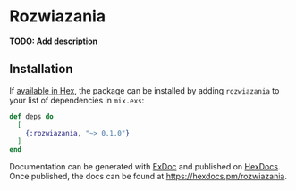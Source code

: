 # Rozwiazania

**TODO: Add description**

## Installation

If [available in Hex](https://hex.pm/docs/publish), the package can be installed
by adding `rozwiazania` to your list of dependencies in `mix.exs`:

```elixir
def deps do
  [
    {:rozwiazania, "~> 0.1.0"}
  ]
end
```

Documentation can be generated with [ExDoc](https://github.com/elixir-lang/ex_doc)
and published on [HexDocs](https://hexdocs.pm). Once published, the docs can
be found at <https://hexdocs.pm/rozwiazania>.

